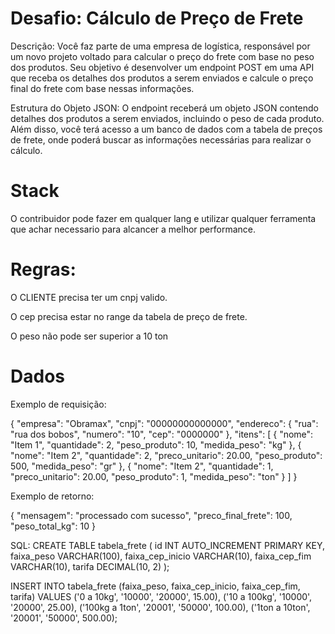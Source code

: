 # Desafio: Cálculo de Preço de Frete

Descrição:
Você faz parte de uma empresa de logística, responsável por um novo projeto voltado para calcular o preço do frete com base no peso dos produtos. Seu objetivo é desenvolver um endpoint POST em uma API que receba os detalhes dos produtos a serem enviados e calcule o preço final do frete com base nessas informações.

Estrutura do Objeto JSON:
O endpoint receberá um objeto JSON contendo detalhes dos produtos a serem enviados, incluindo o peso de cada produto. Além disso, você terá acesso a um banco de dados com a tabela de preços de frete, onde poderá buscar as informações necessárias para realizar o cálculo.

# Stack
O contribuidor pode fazer em qualquer lang e utilizar qualquer ferramenta que achar necessario para alcancer a melhor performance.

# Regras:
O CLIENTE precisa ter um cnpj valido.

O cep precisa estar no range da tabela de preço de frete.

O peso não pode ser superior a 10 ton

# Dados
Exemplo de requisição:

{
"empresa": "Obramax",
"cnpj": "00000000000000",
"endereco": {
"rua": "rua dos bobos",
"numero": "10",
"cep": "0000000"
},
"itens": [
{
"nome": "Item 1",
"quantidade": 2,
"peso_produto": 10,
"medida_peso": "kg"
},
{
"nome": "Item 2",
"quantidade": 2,
"preco_unitario": 20.00,
"peso_produto": 500,
"medida_peso": "gr"
},
{
"nome": "Item 2",
"quantidade": 1,
"preco_unitario": 20.00,
"peso_produto": 1,
"medida_peso": "ton"
}
]
}

Exemplo de retorno:

{
"mensagem": "processado com sucesso",
"preco_final_frete": 100,
"peso_total_kg": 10
}

SQL:
CREATE TABLE tabela_frete (
id INT AUTO_INCREMENT PRIMARY KEY,
faixa_peso VARCHAR(100),
faixa_cep_inicio VARCHAR(10),
faixa_cep_fim VARCHAR(10),
tarifa DECIMAL(10, 2)
);

INSERT INTO tabela_frete (faixa_peso, faixa_cep_inicio, faixa_cep_fim, tarifa)
VALUES
('0 a 10kg', '10000', '20000', 15.00),
('10 a 100kg', '10000', '20000', 25.00),
('100kg a 1ton', '20001', '50000', 100.00),
('1ton a 10ton', '20001', '50000', 500.00);


